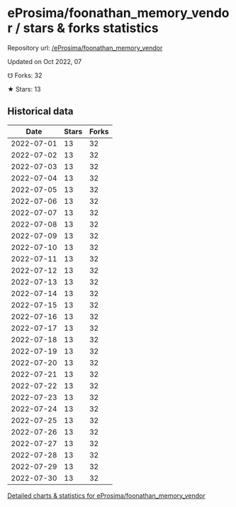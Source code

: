# eProsima/foonathan_memory_vendor / stars & forks statistics

Repository url: [/eProsima/foonathan_memory_vendor](https://github.com/eProsima/foonathan_memory_vendor)

Updated on Oct 2022, 07

☋ Forks: 32

★ Stars: 13

## Historical data
| Date | Stars | Forks |
|------|-------|-------|
| 2022-07-01 | 13 | 32 | 
| 2022-07-02 | 13 | 32 | 
| 2022-07-03 | 13 | 32 | 
| 2022-07-04 | 13 | 32 | 
| 2022-07-05 | 13 | 32 | 
| 2022-07-06 | 13 | 32 | 
| 2022-07-07 | 13 | 32 | 
| 2022-07-08 | 13 | 32 | 
| 2022-07-09 | 13 | 32 | 
| 2022-07-10 | 13 | 32 | 
| 2022-07-11 | 13 | 32 | 
| 2022-07-12 | 13 | 32 | 
| 2022-07-13 | 13 | 32 | 
| 2022-07-14 | 13 | 32 | 
| 2022-07-15 | 13 | 32 | 
| 2022-07-16 | 13 | 32 | 
| 2022-07-17 | 13 | 32 | 
| 2022-07-18 | 13 | 32 | 
| 2022-07-19 | 13 | 32 | 
| 2022-07-20 | 13 | 32 | 
| 2022-07-21 | 13 | 32 | 
| 2022-07-22 | 13 | 32 | 
| 2022-07-23 | 13 | 32 | 
| 2022-07-24 | 13 | 32 | 
| 2022-07-25 | 13 | 32 | 
| 2022-07-26 | 13 | 32 | 
| 2022-07-27 | 13 | 32 | 
| 2022-07-28 | 13 | 32 | 
| 2022-07-29 | 13 | 32 | 
| 2022-07-30 | 13 | 32 | 


[Detailed charts & statistics for eProsima/foonathan_memory_vendor](https://reviewgithub.com/rep/eProsima/foonathan_memory_vendor)
